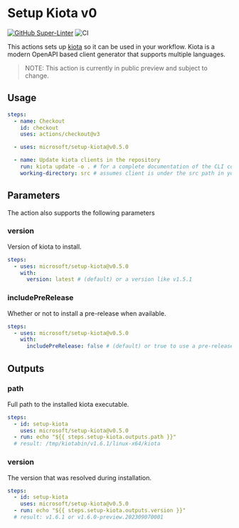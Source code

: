 # Setup Kiota v0

[![GitHub Super-Linter](https://github.com/microsoft/setup-kiota/actions/workflows/linter.yml/badge.svg)](https://github.com/super-linter/super-linter)
![CI](https://github.com/microsoft/setup-kiota/actions/workflows/ci.yml/badge.svg)

This actions sets up [kiota](https://aka.ms/kiota) so it can be used in your workflow.
Kiota is a modern OpenAPI based client generator that supports multiple languages.

> NOTE: This action is currently in public preview and subject to change.

## Usage

```yaml
steps:
  - name: Checkout
    id: checkout
    uses: actions/checkout@v3

  - uses: microsoft/setup-kiota@v0.5.0

  - name: Update kiota clients in the repository
    run: kiota update -o . # for a complete documentation of the CLI commands see https://aka.ms/kiota/docs
    working-directory: src # assumes client is under the src path in your repository
```

## Parameters

The action also supports the following parameters

### version

Version of kiota to install.

```yaml
steps:
  - uses: microsoft/setup-kiota@v0.5.0
    with:
      version: latest # (default) or a version like v1.5.1
```

### includePreRelease

Whether or not to install a pre-release when available.

```yaml
steps:
  - uses: microsoft/setup-kiota@v0.5.0
    with:
      includePreRelease: false # (default) or true to use a pre-release if one is available. MUST be false when the version set to anything other than 'latest'
```

## Outputs

### path

Full path to the installed kiota executable.

```yaml
steps:
  - id: setup-kiota
    uses: microsoft/setup-kiota@v0.5.0
  - run: echo "${{ steps.setup-kiota.outputs.path }}"
  # result: /tmp/kiotabin/v1.6.1/linux-x64/kiota
```

<!-- markdownlint-disable-next-line no-duplicate-header -->
### version

The version that was resolved during installation.

```yaml
steps:
  - id: setup-kiota
    uses: microsoft/setup-kiota@v0.5.0
  - run: echo "${{ steps.setup-kiota.outputs.version }}"
  # result: v1.6.1 or v1.6.0-preview.202309070001
```
